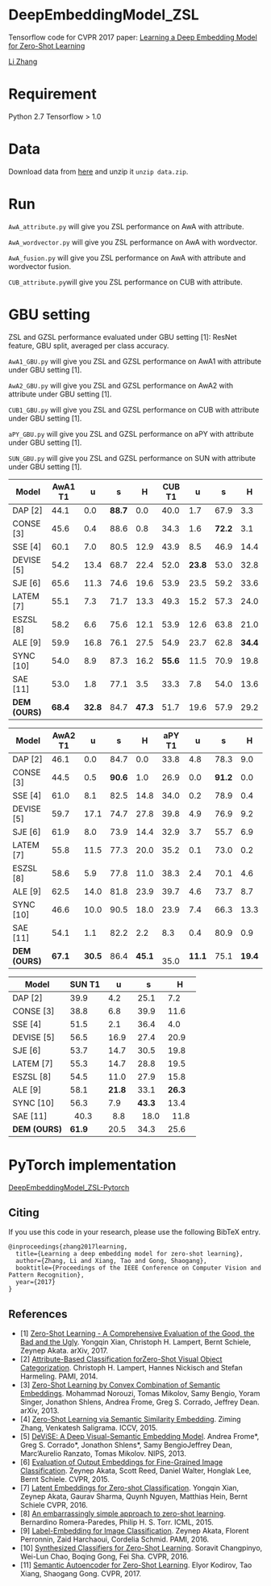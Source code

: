 # DeepEmbeddingModel_ZSL
Tensorflow code for CVPR 2017 paper: [Learning a Deep Embedding Model for Zero-Shot Learning](http://openaccess.thecvf.com/content_cvpr_2017/papers/Zhang_Learning_a_Deep_CVPR_2017_paper.pdf)

[Li Zhang](http://www.robots.ox.ac.uk/~lz/)

# Requirement
Python 2.7
Tensorflow > 1.0

# Data
Download data from [here](http://www.robots.ox.ac.uk/~lz/DEM_cvpr2017/data.zip) and unzip it `unzip data.zip`.

# Run
`AwA_attribute.py` will give you ZSL performance on AwA with attribute.

`AwA_wordvector.py` will give you ZSL performance on AwA with wordvector.

`AwA_fusion.py` will give you ZSL performance on AwA with attribute and wordvector fusion.

`CUB_attribute.py`will give you ZSL performance on CUB with attribute.

# GBU setting

ZSL and GZSL performance evaluated under GBU setting [1]: ResNet feature, GBU split, averaged per class accuracy.

`AwA1_GBU.py` will give you ZSL and GZSL performance on AwA1 with attribute under GBU setting [1].

`AwA2_GBU.py` will give you ZSL and GZSL performance on AwA2 with attribute under GBU setting [1].

`CUB1_GBU.py` will give you ZSL and GZSL performance on CUB with attribute under GBU setting [1].

`aPY_GBU.py` will give you ZSL and GZSL performance on aPY with attribute under GBU setting [1].

`SUN_GBU.py` will give you ZSL and GZSL performance on SUN with attribute under GBU setting [1].





| Model      |   AwA1 T1    |    u    |    s    |    H    |   CUB T1    |    u    |    s    |    H    |
|------------|---------|---------|---------|---------|---------|---------|---------|---------|
| DAP [2]      |   44.1  |   0.0   |   **88.7**  |   0.0   |   40.0  |   1.7   |   67.9  |   3.3   |
| CONSE [3]     |   45.6  |   0.4   |   88.6  |   0.8   |   34.3  |   1.6   |   **72.2**  |   3.1   |
| SSE [4]       |   60.1  |   7.0   |   80.5  |   12.9  |   43.9  |   8.5   |   46.9  |   14.4  |
| DEVISE [5]    |   54.2  |   13.4  |   68.7  |   22.4  |   52.0  |   **23.8**  |   53.0  |   32.8  |
| SJE [6]       |   65.6  |   11.3  |   74.6  |   19.6  |   53.9  |   23.5  |   59.2  |   33.6  |
| LATEM [7]     |   55.1  |   7.3   |   71.7  |   13.3  |   49.3  |   15.2  |   57.3  |   24.0  |
| ESZSL [8]     |   58.2  |   6.6   |   75.6  |   12.1  |   53.9  |   12.6  |   63.8  |   21.0  |
| ALE [9]       |   59.9  |   16.8  |   76.1  |   27.5  |   54.9  |   23.7  |   62.8  |   **34.4**  |
| SYNC [10]      |   54.0  |   8.9   |   87.3  |   16.2  |   **55.6**  |   11.5  |   70.9  |   19.8  |
| SAE [11]       |   53.0  |   1.8   |   77.1  |   3.5   |   33.3  |   7.8   |   54.0  |   13.6  |
| **DEM (OURS)** | **68.4** | **32.8** | 84.7  |  **47.3** | 51.7  |   19.6  |  57.9  |  29.2 |


| Model      |   AwA2 T1    |    u    |    s    |    H    |   aPY T1    |    u    |    s    |    H    |
|------------|---------|---------|---------|---------|---------|---------|---------|---------|
| DAP [2]      |   46.1  |   0.0    |   84.7  |   0.0   |   33.8  |   4.8   |   78.3  |   9.0   |
| CONSE [3]     |   44.5  |   0.5   | **90.6**|   1.0   |   26.9  |   0.0   |**91.2** |   0.0   |
| SSE [4]       |   61.0  |   8.1   |   82.5  |   14.8  |   34.0  |   0.2   |   78.9  |   0.4   |
| DEVISE [5]    |   59.7  |   17.1  |   74.7  |   27.8  |   39.8  |   4.9   |   76.9  |   9.2   |
| SJE [6]       |   61.9  |   8.0   |   73.9  |   14.4  |   32.9  |   3.7   |   55.7  |   6.9   |
| LATEM [7]     |   55.8  |   11.5  |   77.3  |   20.0  |   35.2  |   0.1   |   73.0  |   0.2   |
| ESZSL [8]     |   58.6  |   5.9   |   77.8  |   11.0  |   38.3  |   2.4   |   70.1  |   4.6   |
| ALE [9]       |   62.5  |   14.0  |   81.8  |   23.9  |   39.7  |   4.6   |   73.7  |   8.7   |
| SYNC [10]     |   46.6  |   10.0  |   90.5  |   18.0  |   23.9  |   7.4   |   66.3  |   13.3  |
| SAE [11]      |   54.1  |   1.1   |   82.2  |   2.2   |   8.3   |   0.4   |   80.9  |   0.9   |
| **DEM (OURS)** | **67.1** | **30.5** | 86.4 | **45.1**|   35.0  | **11.1**|  75.1   |**19.4** |




| Model      |   SUN T1    |    u    |    s    |    H    |  
|------------|---------|---------|---------|---------|
| DAP [2]      |   39.9  |   4.2   |   25.1  |   7.2   | 
| CONSE [3]     |   38.8  |   6.8  |   39.9  |   11.6   |  
| SSE [4]       |   51.5 |   2.1  |   36.4 |   4.0  |   
| DEVISE [5]    |   56.5  |   16.9  |   27.4  |   20.9  |   
| SJE [6]       |   53.7  |   14.7  |   30.5  |   19.8  |  
| LATEM [7]     |   55.3  |   14.7  |   28.8  |   19.5  |  
| ESZSL [8]     |   54.5  |   11.0   |  27.9  |   15.8  |   
| ALE [9]       |   58.1  |   **21.8**  |   33.1  |   **26.3**  |   
| SYNC [10]      |   56.3  |   7.9   |   **43.3**  |   13.4  |  
| SAE [11]       |   40.3  |   8.8   |   18.0  |   11.8  |  
| **DEM (OURS)** | **61.9** | 20.5 | 34.3 |  25.6 | 



# PyTorch implementation
[DeepEmbeddingModel_ZSL-Pytorch](https://github.com/dragen1860/DeepEmbeddingModel_ZSL-Pytorch)

## Citing

If you use this code in your research, please use the following BibTeX entry.

```
@inproceedings{zhang2017learning,
  title={Learning a deep embedding model for zero-shot learning},
  author={Zhang, Li and Xiang, Tao and Gong, Shaogang},
  booktitle={Proceedings of the IEEE Conference on Computer Vision and Pattern Recognition},
  year={2017}
}
```

## References

- [1] [Zero-Shot Learning - A Comprehensive Evaluation of the Good, the Bad and the Ugly](https://arxiv.org/abs/1707.00600).
  Yongqin Xian, Christoph H. Lampert, Bernt Schiele, Zeynep Akata.
  arXiv, 2017.
- [2] [Attribute-Based Classification forZero-Shot Visual Object Categorization](https://cvml.ist.ac.at/papers/lampert-pami2013.pdf).
  Christoph H. Lampert, Hannes Nickisch and Stefan Harmeling.
  PAMI, 2014.
- [3] [Zero-Shot Learning by Convex Combination of Semantic Embeddings](https://arxiv.org/abs/1312.5650).
  Mohammad Norouzi, Tomas Mikolov, Samy Bengio, Yoram Singer, Jonathon Shlens, Andrea Frome, Greg S. Corrado, Jeffrey Dean.
  arXiv, 2013.
- [4] [Zero-Shot Learning via Semantic Similarity Embedding](https://arxiv.org/abs/1509.04767).
  Ziming Zhang, Venkatesh Saligrama.
  ICCV, 2015.
- [5] [DeViSE: A Deep Visual-Semantic Embedding Model](http://papers.nips.cc/paper/5204-devise-a-deep-visual-semantic-embedding-model.pdf).
  Andrea Frome*, Greg S. Corrado*, Jonathon Shlens*, Samy BengioJeffrey Dean, Marc’Aurelio Ranzato, Tomas Mikolov.
  NIPS, 2013.
- [6] [Evaluation of Output Embeddings for Fine-Grained Image Classification](https://arxiv.org/abs/1409.8403).
  Zeynep Akata, Scott Reed, Daniel Walter, Honglak Lee, Bernt Schiele.
  CVPR, 2015.
- [7] [Latent Embeddings for Zero-shot Classification](https://arxiv.org/abs/1603.08895).
  Yongqin Xian, Zeynep Akata, Gaurav Sharma, Quynh Nguyen, Matthias Hein, Bernt Schiele
  CVPR, 2016.
- [8] [An embarrassingly simple approach to zero-shot learning](http://proceedings.mlr.press/v37/romera-paredes15.pdf).
  Bernardino Romera-Paredes, Philip H. S. Torr.
  ICML, 2015.
- [9] [Label-Embedding for Image Classification](https://arxiv.org/abs/1503.08677).
  Zeynep Akata, Florent Perronnin, Zaid Harchaoui, Cordelia Schmid.
  PAMI, 2016.
- [10] [Synthesized Classifiers for Zero-Shot Learning](https://arxiv.org/abs/1603.00550).
  Soravit Changpinyo, Wei-Lun Chao, Boqing Gong, Fei Sha.
  CVPR, 2016.
- [11] [Semantic Autoencoder for Zero-Shot Learning](https://arxiv.org/abs/1704.08345).
  Elyor Kodirov, Tao Xiang, Shaogang Gong.
  CVPR, 2017.
